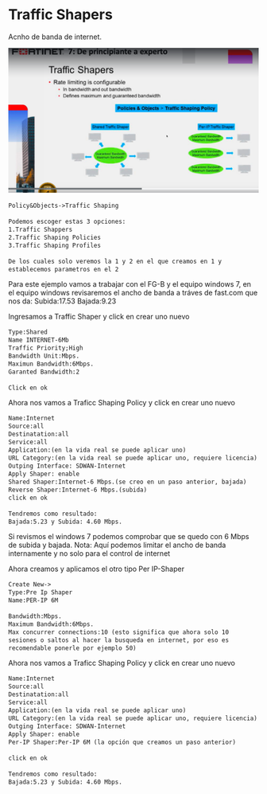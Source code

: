 # Traffic Shapers

Acnho de banda de internet.

![165](166.png)

```
Policy&Objects->Traffic Shaping

Podemos escoger estas 3 opciones:
1.Traffic Shappers
2.Traffic Shaping Policies
3.Traffic Shaping Profiles

De los cuales solo veremos la 1 y 2 en el que creamos en 1 y establecemos parametros en el 2
```
Para este ejemplo vamos a trabajar con el FG-B y el equipo windows 7, en el equipo windows revisaremos el ancho de banda a tráves de fast.com que nos da:
Subida:17.53 Bajada:9.23

Ingresamos a Traffic Shaper y click en crear uno nuevo
```
Type:Shared
Name INTERNET-6Mb
Traffic Priority;High
Bandwidth Unit:Mbps.
Maximun Bandwidth:6Mbps.
Garanted Bandwidth:2

Click en ok
```
Ahora nos vamos a Traficc Shaping Policy y click en crear uno nuevo
```
Name:Internet
Source:all
Destinatation:all
Service:all
Application:(en la vida real se puede aplicar uno)
URL Category:(en la vida real se puede aplicar uno, requiere licencia)
Outping Interface: SDWAN-Internet
Apply Shaper: enable
Shared Shaper:Internet-6 Mbps.(se creo en un paso anterior, bajada)
Reverse Shaper:Internet-6 Mbps.(subida)
click en ok

Tendremos como resultado:
Bajada:5.23 y Subida: 4.60 Mbps.
```

Si revismos el windows 7 podemos comprobar que se quedo con 6 Mbps de subida y bajada.
Nota: Aquí podemos limitar el ancho de banda internamente y no solo para el control de internet

Ahora creamos y aplicamos el otro tipo Per IP-Shaper
```
Create New->
Type:Pre Ip Shaper
Name:PER-IP 6M

Bandwidth:Mbps.
Maximum Bandwidth:6Mbps.
Max concurrer connections:10 (esto significa que ahora solo 10 sesiones o saltos al hacer la busqueda en internet, por eso es recomendable ponerle por ejemplo 50) 
```

Ahora nos vamos a Traficc Shaping Policy y click en crear uno nuevo
```
Name:Internet
Source:all
Destinatation:all
Service:all
Application:(en la vida real se puede aplicar uno)
URL Category:(en la vida real se puede aplicar uno, requiere licencia)
Outging Interface: SDWAN-Internet
Apply Shaper: enable
Per-IP Shaper:Per-IP 6M (la opción que creamos un paso anterior)

click en ok

Tendremos como resultado:
Bajada:5.23 y Subida: 4.60 Mbps.
```